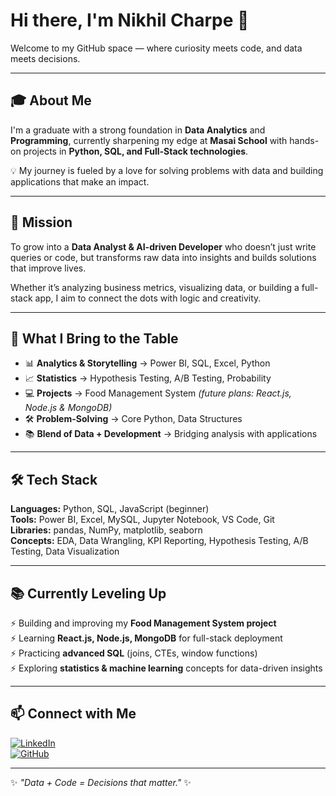 # Hi there, I'm Nikhil Charpe 👋  

Welcome to my GitHub space — where curiosity meets code, and data meets decisions.  

---

## 🎓 About Me  
I'm a graduate with a strong foundation in **Data Analytics** and **Programming**, currently sharpening my edge at **Masai School** with hands-on projects in **Python, SQL, and Full-Stack technologies**.  

💡 My journey is fueled by a love for solving problems with data and building applications that make an impact.  

---

## 🚀 Mission  
To grow into a **Data Analyst & AI-driven Developer** who doesn’t just write queries or code, but transforms raw data into insights and builds solutions that improve lives.  

Whether it’s analyzing business metrics, visualizing data, or building a full-stack app, I aim to connect the dots with logic and creativity.  

---

## 🧠 What I Bring to the Table  
- 📊 **Analytics & Storytelling** → Power BI, SQL, Excel, Python  
- 📈 **Statistics** → Hypothesis Testing, A/B Testing, Probability  
- 💻 **Projects** → Food Management System *(future plans: React.js, Node.js & MongoDB)*  
- 🛠️ **Problem-Solving** → Core Python, Data Structures  
- 📚 **Blend of Data + Development** → Bridging analysis with applications  

---

## 🛠️ Tech Stack  
**Languages:** Python, SQL, JavaScript (beginner)  
**Tools:** Power BI, Excel, MySQL, Jupyter Notebook, VS Code, Git  
**Libraries:** pandas, NumPy, matplotlib, seaborn  
**Concepts:** EDA, Data Wrangling, KPI Reporting, Hypothesis Testing, A/B Testing, Data Visualization  

---

## 📚 Currently Leveling Up  
⚡ Building and improving my **Food Management System project**  
⚡ Learning **React.js, Node.js, MongoDB** for full-stack deployment  
⚡ Practicing **advanced SQL** (joins, CTEs, window functions)  
⚡ Exploring **statistics & machine learning** concepts for data-driven insights  

---

## 📫 Connect with Me  
[![LinkedIn](https://img.shields.io/badge/LinkedIn-blue?style=for-the-badge&logo=linkedin)](https://www.linkedin.com/in/nikhil-charpe-92391a234/)  
[![GitHub](https://img.shields.io/badge/GitHub-black?style=for-the-badge&logo=github)](https://github.com/NikhilCharpe)  

---
✨ *"Data + Code = Decisions that matter."* ✨


<!--
**NikhilCharpe/NikhilCharpe** is a ✨ _special_ ✨ repository because its `README.md` (this file) appears on your GitHub profile.

Here are some ideas to get you started:

- 🔭 I’m currently working on ...
- 🌱 I’m currently learning ...
- 👯 I’m looking to collaborate on ...
- 🤔 I’m looking for help with ...
- 💬 Ask me about ...
- 📫 How to reach me: ...
- 😄 Pronouns: ...
- ⚡ Fun fact: ...
-->
